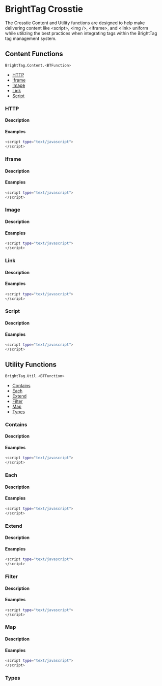 BrightTag Crosstie
==================

The Crosstie Content and Utility functions are designed to help make delivering content like &lt;script&gt;, &lt;img /&gt;, &lt;iframe&gt;, and &lt;link&gt; uniform while utilizing the best practices when integrating tags within the BrightTag tag management system. 

Content Functions
-----------------
```sh
BrightTag.Content.<BTFunction>
```

  - [HTTP](#http)
  - [Iframe](#iframe)
  - [Image](#image)
  - [Link](#link)
  - [Script](#script)

### <a name="http"></a>HTTP
#### Description

#### Examples
```sh
<script type="text/javascript">
</script>
```

### <a name="iframe"></a>Iframe
#### Description

#### Examples
```sh
<script type="text/javascript">
</script>
```


### <a name="image"></a>Image
#### Description

#### Examples
```sh
<script type="text/javascript">
</script>
```


### <a name="link"></a>Link
#### Description

#### Examples
```sh
<script type="text/javascript">
</script>
```


### <a name="script"></a>Script
#### Description

#### Examples
```sh
<script type="text/javascript">
</script>
```


Utility Functions
-----------------
```sh
BrightTag.Util.<BTFunction>
```

  - [Contains](#contains)
  - [Each](#each)
  - [Extend](#extend)
  - [Filter](#filter)
  - [Map](#map)
  - [Types](#types)

### <a name="contains"></a>Contains
#### Description

#### Examples
```sh
<script type="text/javascript">
</script>
```


### <a name="each"></a>Each
#### Description

#### Examples
```sh
<script type="text/javascript">
</script>
```


### <a name="extend"></a>Extend
#### Description

#### Examples
```sh
<script type="text/javascript">
</script>
```


### <a name="filter"></a>Filter
#### Description

#### Examples
```sh
<script type="text/javascript">
</script>
```


### <a name="map"></a>Map
#### Description

#### Examples
```sh
<script type="text/javascript">
</script>
```


### <a name="types"></a>Types
